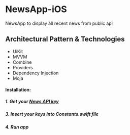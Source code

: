 # NewsApp-iOS
NewsApp to display all recent news from public api


## Architectural Pattern & Technologies

* UiKit
* MVVM
* Combine
* Providers
* Dependency Injection
* Moja

#### Installation:
##### 1. Get your [News API key](https://newsapi.org)
##### 3. Insert your keys into Constants.swift file
##### 4. Run app
